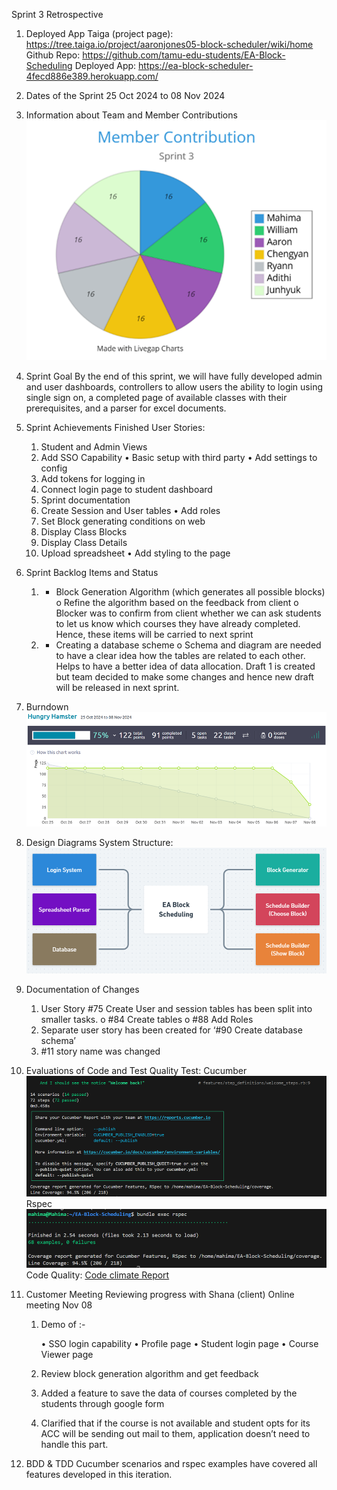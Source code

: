 Sprint 3 Retrospective
1. Deployed App
Taiga (project page): https://tree.taiga.io/project/aaronjones05-block-scheduler/wiki/home
Github Repo: https://github.com/tamu-edu-students/EA-Block-Scheduling
Deployed App: https://ea-block-scheduler-4fecd886e389.herokuapp.com/
2. Dates of the Sprint
25 Oct 2024 to 08 Nov 2024
4. Information about Team and Member Contributions
![alt text](MemberContribution.png)
 
5. Sprint Goal
By the end of this sprint, we will have fully developed admin and user dashboards, controllers to allow users the ability to login using single sign on, a completed page of available classes with their prerequisites, and a parser for excel documents. 
6. Sprint Achievements
Finished User Stories:
     1.	Student and Admin Views
     2.	Add SSO Capability
            • Basic setup with third party
            •	Add settings to config
     3.	Add tokens for logging in
     4.	Connect login page to student dashboard
     5.	Sprint documentation
     6.	Create Session and User tables
            •	Add roles 
     7.	Set Block generating conditions on web
     8.	Display Class Blocks 
     9.	Display Class Details
     10.	Upload spreadsheet
            •	Add styling to the page
6. Sprint Backlog Items and Status
    1.	* Block Generation Algorithm (which generates all possible blocks)
          o	Refine the algorithm based on the feedback from client
          o	Blocker was to confirm from client whether we can ask students to let us know which courses they have already 
            completed. Hence, these items will be carried to next sprint
    2.	+ Creating a database scheme
          o	Schema and diagram are needed to have a clear idea how the tables are related to each other. Helps to have a 
          better idea of data allocation. Draft 1 is created but team decided to make some changes and hence new draft will 
         be released in next sprint.

7. Burndown 
![alt text](BurnDown.png)


8. Design Diagrams
System Structure:  
![alt text](SystemStructure.png)

9. Documentation of Changes
    1.	User Story #75 Create User and session tables has been split into smaller tasks.
    o	#84 Create tables
    o	#88 Add Roles
    2.	Separate user story has been created for ‘#90 Create database schema’
    3.	#11 story name was changed
10. Evaluations of Code and Test Quality
 Test: 
Cucumber
 ![alt text](Cucumber.png)
Rspec
 ![alt text](Rspec.png)
Code Quality:
[Code climate Report](https://codeclimate.com/github/tamu-edu-students/EA-Block-Scheduling)
11. Customer Meeting
    Reviewing progress with Shana (client)
    Online meeting
    Nov 08
    1. Demo of :-
       
         •	SSO login capability 
         •	Profile page
         •	Student login page
         •	Course Viewer page
       
    3. Review block generation algorithm and get feedback
    4. Added a feature to save the data of courses completed by the students through google form
    5. Clarified that if the course is not available and student opts for its ACC will be sending out mail to them, 
    application doesn’t need to handle this part.
12. BDD & TDD
Cucumber scenarios and rspec examples have covered all features developed in this iteration.


